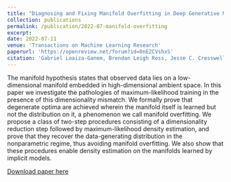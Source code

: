 ```yaml
---
title: "Diagnosing and Fixing Manifold Overfitting in Deep Generative Models"
collection: publications
permalink: /publication/2022-07-manifold-overfitting
excerpt: 
date: 2022-07-11
venue: 'Transactions on Machine Learning Research'
paperurl: 'https://openreview.net/forum?id=0nEZCVshxS'
citation: 'Gabriel Loaiza-Ganem, Brendan Leigh Ross, Jesse C. Cresswell, and Anthony L. Caterini. Diagnosing and Fixing Manifold Overfitting in Deep Generative Models. TMLR 2022'
---
```

The manifold hypothesis states that observed data lies on a low-dimensional manifold embedded in high-dimensional ambient space. In this paper we investigate the pathologies of maximum-likelihood training in the presence of this dimensionality mismatch. We formally prove that degenerate optima are achieved wherein the manifold itself is learned but not the distribution on it, a phenomenon we call manifold overfitting. We propose a class of two-step procedures consisting of a dimensionality reduction step followed by maximum-likelihood density estimation, and prove that they recover the data-generating distribution in the nonparametric regime, thus avoiding manifold overfitting. We also show that these procedures enable density estimation on the manifolds learned by implicit models.

[Download paper here](http://jescresswell.github.io/files/2204.07172.pdf)